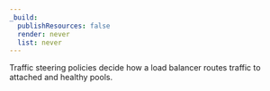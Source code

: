 ```yaml
---
_build:
  publishResources: false
  render: never
  list: never
---
```


Traffic steering policies decide how a load balancer routes traffic to attached and healthy pools.